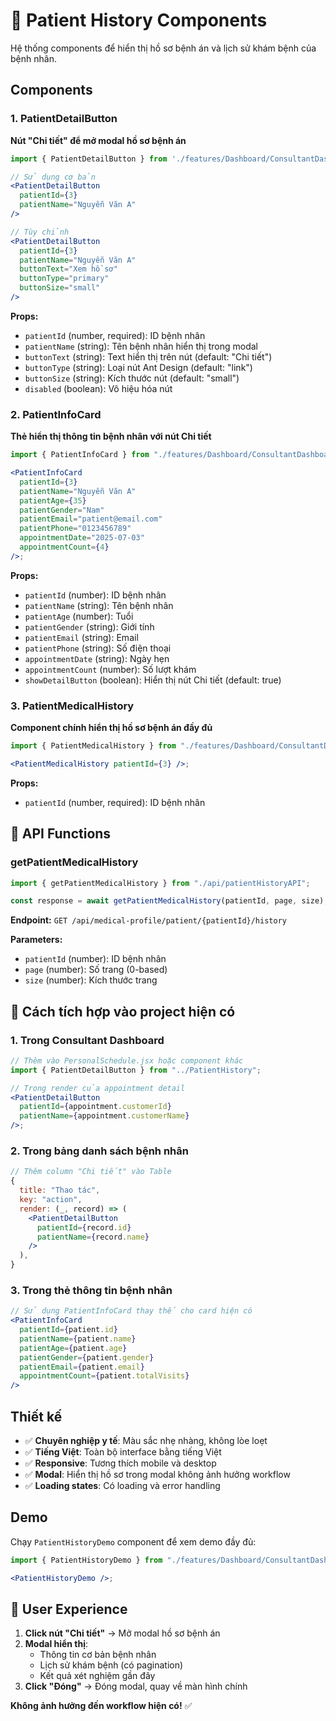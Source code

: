 # 🏥 Patient History Components

Hệ thống components để hiển thị hồ sơ bệnh án và lịch sử khám bệnh của bệnh nhân.

## Components

### 1. PatientDetailButton

**Nút "Chi tiết" để mở modal hồ sơ bệnh án**

```jsx
import { PatientDetailButton } from './features/Dashboard/ConsultantDashboard/PatientHistory';

// Sử dụng cơ bản
<PatientDetailButton
  patientId={3}
  patientName="Nguyễn Văn A"
/>

// Tùy chỉnh
<PatientDetailButton
  patientId={3}
  patientName="Nguyễn Văn A"
  buttonText="Xem hồ sơ"
  buttonType="primary"
  buttonSize="small"
/>
```

**Props:**

- `patientId` (number, required): ID bệnh nhân
- `patientName` (string): Tên bệnh nhân hiển thị trong modal
- `buttonText` (string): Text hiển thị trên nút (default: "Chi tiết")
- `buttonType` (string): Loại nút Ant Design (default: "link")
- `buttonSize` (string): Kích thước nút (default: "small")
- `disabled` (boolean): Vô hiệu hóa nút

### 2. PatientInfoCard

**Thẻ hiển thị thông tin bệnh nhân với nút Chi tiết**

```jsx
import { PatientInfoCard } from "./features/Dashboard/ConsultantDashboard/PatientHistory";

<PatientInfoCard
  patientId={3}
  patientName="Nguyễn Văn A"
  patientAge={35}
  patientGender="Nam"
  patientEmail="patient@email.com"
  patientPhone="0123456789"
  appointmentDate="2025-07-03"
  appointmentCount={4}
/>;
```

**Props:**

- `patientId` (number): ID bệnh nhân
- `patientName` (string): Tên bệnh nhân
- `patientAge` (number): Tuổi
- `patientGender` (string): Giới tính
- `patientEmail` (string): Email
- `patientPhone` (string): Số điện thoại
- `appointmentDate` (string): Ngày hẹn
- `appointmentCount` (number): Số lượt khám
- `showDetailButton` (boolean): Hiển thị nút Chi tiết (default: true)

### 3. PatientMedicalHistory

**Component chính hiển thị hồ sơ bệnh án đầy đủ**

```jsx
import { PatientMedicalHistory } from "./features/Dashboard/ConsultantDashboard/PatientHistory";

<PatientMedicalHistory patientId={3} />;
```

**Props:**

- `patientId` (number, required): ID bệnh nhân

## 🔧 API Functions

### getPatientMedicalHistory

```jsx
import { getPatientMedicalHistory } from "./api/patientHistoryAPI";

const response = await getPatientMedicalHistory(patientId, page, size);
```

**Endpoint:** `GET /api/medical-profile/patient/{patientId}/history`

**Parameters:**

- `patientId` (number): ID bệnh nhân
- `page` (number): Số trang (0-based)
- `size` (number): Kích thước trang

## 🎯 Cách tích hợp vào project hiện có

### 1. Trong Consultant Dashboard

```jsx
// Thêm vào PersonalSchedule.jsx hoặc component khác
import { PatientDetailButton } from "../PatientHistory";

// Trong render của appointment detail
<PatientDetailButton
  patientId={appointment.customerId}
  patientName={appointment.customerName}
/>;
```

### 2. Trong bảng danh sách bệnh nhân

```jsx
// Thêm column "Chi tiết" vào Table
{
  title: "Thao tác",
  key: "action",
  render: (_, record) => (
    <PatientDetailButton
      patientId={record.id}
      patientName={record.name}
    />
  ),
}
```

### 3. Trong thẻ thông tin bệnh nhân

```jsx
// Sử dụng PatientInfoCard thay thế cho card hiện có
<PatientInfoCard
  patientId={patient.id}
  patientName={patient.name}
  patientAge={patient.age}
  patientGender={patient.gender}
  patientEmail={patient.email}
  appointmentCount={patient.totalVisits}
/>
```

## Thiết kế

- ✅ **Chuyên nghiệp y tế**: Màu sắc nhẹ nhàng, không lòe loẹt
- ✅ **Tiếng Việt**: Toàn bộ interface bằng tiếng Việt
- ✅ **Responsive**: Tương thích mobile và desktop
- ✅ **Modal**: Hiển thị hồ sơ trong modal không ảnh hưởng workflow
- ✅ **Loading states**: Có loading và error handling

## Demo

Chạy `PatientHistoryDemo` component để xem demo đầy đủ:

```jsx
import { PatientHistoryDemo } from "./features/Dashboard/ConsultantDashboard/PatientHistory";

<PatientHistoryDemo />;
```

## 📱 User Experience

1. **Click nút "Chi tiết"** → Mở modal hồ sơ bệnh án
2. **Modal hiển thị**:
   - Thông tin cơ bản bệnh nhân
   - Lịch sử khám bệnh (có pagination)
   - Kết quả xét nghiệm gần đây
3. **Click "Đóng"** → Đóng modal, quay về màn hình chính

**Không ảnh hưởng đến workflow hiện có!** ✅
